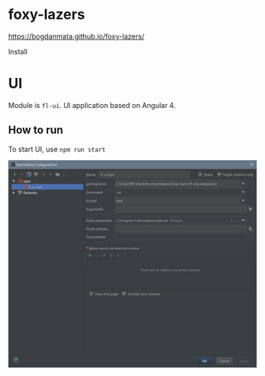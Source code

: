 # foxy-lazers

https://bogdanmata.github.io/foxy-lazers/

Install

# UI

Module is `fl-ui`. UI application based on Angular 4.

## How to run

To start UI, use `npm run start`

![](img/ui-config.jpg)